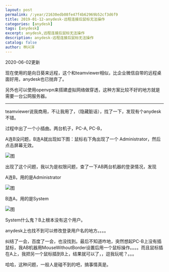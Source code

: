 ```yaml
---
layout: post
permalink: /:year/21630edb08fe47f4b62969b52cf3d6f9
title: 2019-01-12-anydesk-远程连接后鼠标无法操作
categories: [anydesk]
tags: [anydesk]
excerpt: anydesk,远程连接后鼠标无法操作
description: anydesk-远程连接后鼠标无法操作
catalog: false
author: 林兴洋
---
```


2020-06-02更新

现在使用的是向日葵来远程，这个和teamviewer相似，比企业微信自带的远程桌面好用，anydesk也已抛弃了。

另外也可以使用openvpn来搭建虚拟网络做穿透，这种方案比较不好的地方就是需要一台公网服务器。


----


teamviewer说我商用，不让我用了，（隐藏脏话），找了一下，发现有个anydesk不错。

过程中出了一个小插曲。两台机子，PC-A, PC-B，

A连B没问题，B连A就出现如下图：鼠标右下角出现了一个 Administrator，然后点击屏幕无效。

![图](https://gitee.com/linxingyang/at-2020-10-02-image/raw/master/image/A-anydesk/image/2019-01-12/01.png)

出现了这个问题，我以为是权限问题，查了一下AB两台机器的登录情况，发现

A连B，用的是Administrator

![图](https://gitee.com/linxingyang/at-2020-10-02-image/raw/master/image/A-anydesk/image/2019-01-12/02.png)

B连A，用的是System

![图](https://gitee.com/linxingyang/at-2020-10-02-image/raw/master/image/A-anydesk/image/2019-01-12/03.png)

System什么鬼？B上根本没有这个用户。

anydesk上也找不到可以修改登录用户名的地方。。。。

纠结了一会，百度了一会，也没找到。最后不知道咋地，突然想起PC-B上没有插鼠标，我AB机器用MouseWithoutBorder设置后用一个鼠标操作。。。。而且鼠标插在A上，我把另一个鼠标插到B上，结果就可以了，，逗我玩呢？。。。


哈哈，这种问题，一般人是碰不到的吧，搞事情真是。